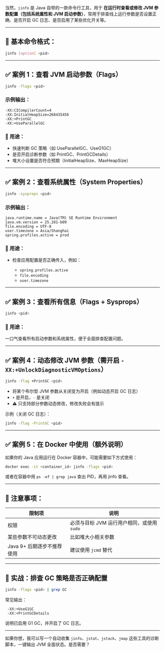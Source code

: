 当然，`jinfo` 是 Java 自带的一款命令行工具，用于 **在运行时查看或修改 JVM 参数配置（包括系统属性和 JVM 启动参数）**，常用于排查线上运行参数是否设置正确、是否开启 GC 日志、是否启用了某些优化开关等。

---

## 📌 基本命令格式：

```bash
jinfo [option] <pid>
```

---

## ✅ 案例 1：查看 JVM 启动参数（Flags）

```bash
jinfo -flags <pid>
```

### 示例输出：

```
-XX:CICompilerCount=4
-XX:InitialHeapSize=268435456
-XX:+PrintGC
-XX:+UseParallelGC
```

### 📌 用途：

* 快速判断 GC 策略（如 UseParallelGC、UseG1GC）
* 是否开启诊断参数（如 PrintGC、PrintGCDetails）
* 堆大小设置是否符合预期（InitialHeapSize、MaxHeapSize）

---

## ✅ 案例 2：查看系统属性（System Properties）

```bash
jinfo -sysprops <pid>
```

### 示例输出：

```
java.runtime.name = Java(TM) SE Runtime Environment
java.vm.version = 25.281-b09
file.encoding = UTF-8
user.timezone = Asia/Shanghai
spring.profiles.active = prod
```

### 📌 用途：

* 检查应用配置是否正确传入，例如：

    * `spring.profiles.active`
    * `file.encoding`
    * `user.timezone`

---

## ✅ 案例 3：查看所有信息（Flags + Sysprops）

```bash
jinfo <pid>
```

### 📌 用途：

一口气查看所有启动参数和系统属性，便于全面排查配置问题。

---

## ✅ 案例 4：动态修改 JVM 参数（需开启 `-XX:+UnlockDiagnosticVMOptions`）

```bash
jinfo -flag +PrintGC <pid>
```

* 将某个布尔型 JVM 参数从关闭变为开启（例如动态开启 GC 日志）
* `+` 是开启，`-` 是关闭
* ⚠️ 只支持部分参数动态修改，修改失败会有提示

示例（关闭 GC 日志）：

```bash
jinfo -flag -PrintGC <pid>
```

---

## ✅ 案例 5：在 Docker 中使用（额外说明）

如果你的 Java 应用运行在 Docker 容器中，可能需要如下方式使用：

```bash
docker exec -it <container_id> jinfo -flags <pid>
```

或者在容器中用 `ps -ef | grep java` 查出 PID，再用 jinfo 查看。

---

## 🚨 注意事项：

| 限制项               | 说明                          |
| ----------------- | --------------------------- |
| 权限                | 必须与目标 JVM 运行用户相同，或使用 `sudo` |
| 某些参数不可动态更改        | 比如堆大小相关参数                   |
| Java 9+ 后期逐步不推荐使用 | 建议使用 `jcmd` 替代              |

---

## 🔧 实战：排查 GC 策略是否正确配置

```bash
jinfo -flags <pid> | grep GC
```

常见输出：

```
 -XX:+UseG1GC
 -XX:+PrintGCDetails
```

说明已启用 G1 GC，并开启了 GC 日志。

---

如果你想，我可以写一个自动收集 `jinfo`、`jstat`、`jstack`、`jmap` 这些工具的诊断脚本，一键输出 JVM 全面状态。是否需要？
